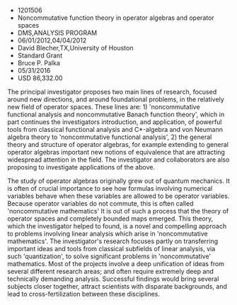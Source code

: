 
* 1201506
* Noncommutative function theory in operator algebras and operator spaces
* DMS,ANALYSIS PROGRAM
* 06/01/2012,04/04/2012
* David Blecher,TX,University of Houston
* Standard Grant
* Bruce P. Palka
* 05/31/2016
* USD 86,332.00

The principal investigator proposes two main lines of research, focused around
new directions, and around foundational problems, in the relatively new field of
operator spaces. These lines are: 1) 'noncommutative functional analysis and
noncommutative Banach function theory', which in part continues the
investigators introduction, and application, of powerful tools from classical
functional analysis and C*-algebra and von Neumann algebra theory to
'noncommutative functional analysis', 2) the general theory and structure of
operator algebras, for example extending to general operator algebras important
new notions of equivalence that are attracting widespread attention in the
field. The investigator and collaborators are also proposing to investigate
applications of the above.

The study of operator algebras originally grew out of quantum mechanics. It is
often of crucial importance to see how formulas involving numerical variables
behave when these variables are allowed to be operator variables. Because
operator variables do not commute, this is often called 'noncommutative
mathematics' It is out of such a process that the theory of operator spaces and
completely bounded maps emerged. This theory, which the investigator helped to
found, is a novel and compelling approach to problems involving linear analysis
which arise in 'noncommutative mathematics'. The investigator's research focuses
partly on transferring important ideas and tools from classical subfields of
linear analysis, via such 'quantization', to solve significant problems in
'noncommutative' mathematics. Most of the projects involve a deep unification of
ideas from several different research areas; and often require extremely deep
and technically demanding analysis. Successful findings would bring several
subjects closer together, attract scientists with disparate backgrounds, and
lead to cross-fertilization between these disciplines.

